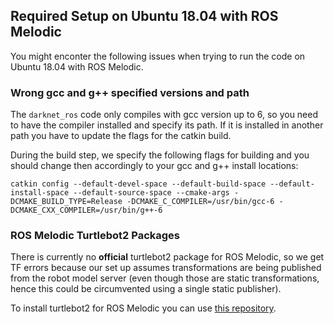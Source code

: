 ## Required Setup on Ubuntu 18.04 with ROS Melodic

You might enconter the following issues when trying to run the code on Ubuntu 18.04 with ROS Melodic.

### Wrong gcc and g++ specified versions and path

The `darknet_ros` code only compiles with gcc version up to 6, so you need to have the compiler installed and specify its path. If it is installed in another path you have to update the flags for the catkin build.

During the build step, we specify the following flags for building and you should change then accordingly to your gcc and g++ install locations:

```shell
catkin config --default-devel-space --default-build-space --default-install-space --default-source-space --cmake-args -DCMAKE_BUILD_TYPE=Release -DCMAKE_C_COMPILER=/usr/bin/gcc-6 -DCMAKE_CXX_COMPILER=/usr/bin/g++-6
```
### ROS Melodic Turtlebot2 Packages

There is currently no **official** turtlebot2 package for ROS Melodic, so we get TF errors because our set up assumes transformations are being published from the robot model server (even though those are static transformations, hence this could be circumvented using a single static publisher).

To install turtlebot2 for ROS Melodic you can use [this repository](https://github.com/gaunthan/Turtlebot2-On-Melodic).
